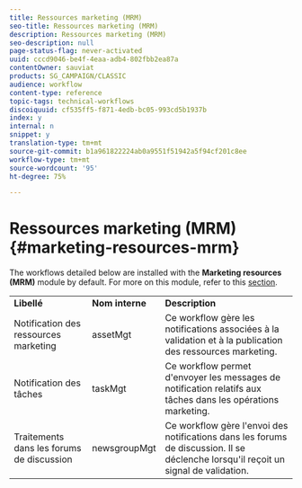 ```yaml
---
title: Ressources marketing (MRM)
seo-title: Ressources marketing (MRM)
description: Ressources marketing (MRM)
seo-description: null
page-status-flag: never-activated
uuid: cccd9046-be4f-4eaa-adb4-802fbb2ea87a
contentOwner: sauviat
products: SG_CAMPAIGN/CLASSIC
audience: workflow
content-type: reference
topic-tags: technical-workflows
discoiquuid: cf535ff5-f871-4edb-bc05-993cd5b1937b
index: y
internal: n
snippet: y
translation-type: tm+mt
source-git-commit: b1a961822224ab0a9551f51942a5f94cf201c8ee
workflow-type: tm+mt
source-wordcount: '95'
ht-degree: 75%

---
```



# Ressources marketing (MRM){#marketing-resources-mrm}

The workflows detailed below are installed with the **Marketing resources (MRM)** module by default. For more on this module, refer to this [section](../../campaign/using/designing-marketing-campaigns.md).

<table> 
 <tbody> 
  <tr> 
   <td> <strong>Libellé</strong><br /> </td> 
   <td> <strong>Nom interne</strong><br /> </td> 
   <td> <strong>Description</strong><br /> </td> 
  </tr> 
  <tr> 
   <td> <span class="uicontrol">Notification des ressources marketing</span> <br /> </td> 
   <td> <span class="uicontrol">assetMgt</span> <br /> </td> 
   <td> Ce workflow gère les notifications associées à la validation et à la publication des ressources marketing. <br /> </td> 
  </tr> 
  <tr> 
   <td> <span class="uicontrol">Notification des tâches</span> <br /> </td> 
   <td> <span class="uicontrol">taskMgt</span> <br /> </td> 
   <td> Ce workflow permet d'envoyer les messages de notification relatifs aux tâches dans les opérations marketing.<br /> </td> 
  </tr> 
  <tr> 
   <td> <span class="uicontrol">Traitements dans les forums de discussion</span> <br /> </td> 
   <td> <span class="uicontrol">newsgroupMgt</span> <br /> </td> 
   <td> Ce workflow gère l'envoi des notifications dans les forums de discussion. Il se déclenche lorsqu'il reçoit un signal de validation.<br /> </td> 
  </tr> 
 </tbody> 
</table>

